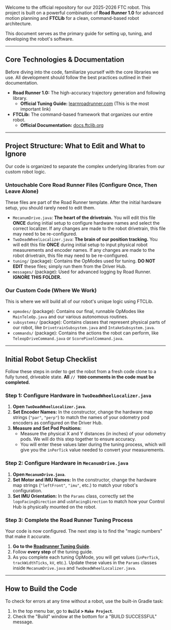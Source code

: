 Welcome to the official repository for our 2025-2026 FTC robot. This project is built on a powerful combination of **Road Runner 1.0** for advanced motion planning and **FTCLib** for a clean, command-based robot architecture.

This document serves as the primary guide for setting up, tuning, and developing the robot's software.

---

## Core Technologies & Documentation

Before diving into the code, familiarize yourself with the core libraries we use. All development should follow the best practices outlined in their documentation.

* **Road Runner 1.0:** The high-accuracy trajectory generation and following library.
    * **Official Tuning Guide:** [learnroadrunner.com](https://rr.brott.dev/docs/v1-0/tuning/) (This is the most important link)
* **FTCLib:** The command-based framework that organizes our entire robot.
    * **Official Documentation:** [docs.ftclib.org](https://docs.ftclib.org/ftclib/)

---

## Project Structure: What to Edit and What to Ignore

Our code is organized to separate the complex underlying libraries from our custom robot logic.

###  Untouchable Core Road Runner Files (Configure Once, Then Leave Alone)

These files are part of the Road Runner template. After the initial hardware setup, you should rarely need to edit them.

* `MecanumDrive.java`: **The heart of the drivetrain.** You will edit this file **ONCE** during initial setup to configure hardware names and select the correct localizer. If any changes are made to the robot drivetrain, this file may need to be re-configured.
* `TwoDeadWheelLocalizer.java`: **The brain of our position tracking.** You will edit this file **ONCE** during initial setup to input physical robot measurements and encoder names. If any changes are made to the robot drivetrain, this file may need to be re-configured.
* `tuning/` (package): Contains the OpModes used for tuning. **DO NOT EDIT** these files; simply run them from the Driver Hub.
* `messages/` (package): Used for advanced logging by Road Runner. **IGNORE THIS FOLDER.**

### Our Custom Code (Where We Work)

This is where we will build all of our robot's unique logic using FTCLib.

* `opmodes/` (package): Contains our final, runnable OpModes like `MainTeleOp.java` and our various autonomous routines.
* `subsystems/` (package): Contains classes that represent physical parts of our robot, like `DrivetrainSubsystem.java` and `IntakeSubsystem.java`.
* `commands/` (package): Contains the actions the robot can perform, like `TeleopDriveCommand.java` or `ScorePixelCommand.java`.

---

## Initial Robot Setup Checklist

Follow these steps in order to get the robot from a fresh code clone to a fully tuned, driveable state. **All `// TODO` comments in the code must be completed.**

### Step 1: Configure Hardware in `TwoDeadWheelLocalizer.java`

1.  **Open `TwoDeadWheelLocalizer.java`**.
2.  **Set Encoder Names:** In the constructor, change the hardware map strings (`"par"`, `"perp"`) to match the names of your odometry pod encoders as configured on the Driver Hub.
3.  **Measure and Set Pod Positions:**
    * Measure the physical X and Y distances (in inches) of your odometry pods. We will do this step together to ensure accuracy.
    * You will enter these values later during the tuning process, which will give you the `inPerTick` value needed to convert your measurements.

### Step 2: Configure Hardware in `MecanumDrive.java`

1.  **Open `MecanumDrive.java`**.
2.  **Set Motor and IMU Names:** In the constructor, change the hardware map strings (`"leftFront"`, `"imu"`, etc.) to match your robot's configuration.
3.  **Set IMU Orientation:** In the `Params` class, correctly set the `logoFacingDirection` and `usbFacingDirection` to match how your Control Hub is physically mounted on the robot.

### Step 3: Complete the Road Runner Tuning Process

Your code is now configured. The next step is to find the "magic numbers" that make it accurate.

1.  **Go to the [Roadrunner Tuning Guide](https://rr.brott.dev/docs/v1-0/tuning/)**.
2.  Follow **every step** of the tuning guide.
3.  As you complete each tuning OpMode, you will get values (`inPerTick`, `trackWidthTicks`, `kV`, etc.). Update these values in the `Params` classes inside `MecanumDrive.java` and `TwoDeadWheelLocalizer.java`.

---

## How to Build the Code

To check for errors at any time without a robot, use the built-in Gradle task:

1.  In the top menu bar, go to **`Build` > `Make Project`**.
2.  Check the "Build" window at the bottom for a "BUILD SUCCESSFUL" message.

